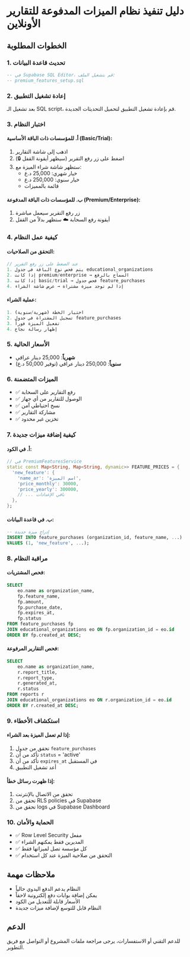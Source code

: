 # دليل تنفيذ نظام الميزات المدفوعة للتقارير الأونلاين

## الخطوات المطلوبة

### 1. تحديث قاعدة البيانات
```sql
-- في Supabase SQL Editor، قم بتشغيل الملف:
-- premium_features_setup.sql
```

### 2. إعادة تشغيل التطبيق
بعد تشغيل الـ SQL script، قم بإعادة تشغيل التطبيق لتحميل التحديثات الجديدة.

### 3. اختبار النظام

#### أ. للمؤسسات ذات الباقة الأساسية (Basic/Trial):
1. اذهب إلى شاشة التقارير
2. اضغط على زر رفع التقرير (سيظهر أيقونة القفل 🔒)
3. ستظهر شاشة شراء الميزة مع:
   - خيار شهري: 25,000 د.ع
   - خيار سنوي: 250,000 د.ع
   - قائمة بالمميزات

#### ب. للمؤسسات ذات الباقة المدفوعة (Premium/Enterprise):
1. زر رفع التقرير سيعمل مباشرة
2. أيقونة رفع السحابة ☁️ ستظهر بدلاً من القفل

### 4. كيفية عمل النظام

#### التحقق من الصلاحيات:
```dart
// عند الضغط على زر رفع التقرير
1. يتم فحص نوع الباقة في جدول educational_organizations
2. إذا كانت premium/enterprise → السماح بالرفع
3. إذا كانت basic/trial → فحص جدول feature_purchases
4. إذا لم توجد ميزة مشتراة → عرض شاشة الشراء
```

#### عملية الشراء:
```dart
1. اختيار الخطة (شهرية/سنوية)
2. تسجيل المشتراة في جدول feature_purchases
3. تفعيل الميزة فوراً
4. إظهار رسالة نجاح
```

### 5. الأسعار الحالية
- **شهرياً**: 25,000 دينار عراقي
- **سنوياً**: 250,000 دينار عراقي (توفير 50,000 د.ع)

### 6. الميزات المتضمنة
- ✅ رفع التقارير على السحابة
- ✅ الوصول للتقارير من أي جهاز
- ✅ نسخ احتياطي آمن
- ✅ مشاركة التقارير
- ✅ تخزين غير محدود

### 7. كيفية إضافة ميزات جديدة

#### أ. في الكود:
```dart
// في PremiumFeaturesService
static const Map<String, Map<String, dynamic>> FEATURE_PRICES = {
  'new_feature': {
    'name_ar': 'اسم الميزة',
    'price_monthly': 30000,
    'price_yearly': 300000,
    // ... باقي الإعدادات
  },
};
```

#### ب. في قاعدة البيانات:
```sql
-- إدراج ميزة جديدة
INSERT INTO feature_purchases (organization_id, feature_name, ...)
VALUES (1, 'new_feature', ...);
```

### 8. مراقبة النظام

#### فحص المشتريات:
```sql
SELECT 
    eo.name as organization_name,
    fp.feature_name,
    fp.amount,
    fp.purchase_date,
    fp.expires_at,
    fp.status
FROM feature_purchases fp
JOIN educational_organizations eo ON fp.organization_id = eo.id
ORDER BY fp.created_at DESC;
```

#### فحص التقارير المرفوعة:
```sql
SELECT 
    eo.name as organization_name,
    r.report_title,
    r.report_type,
    r.generated_at,
    r.status
FROM reports r
JOIN educational_organizations eo ON r.organization_id = eo.id
ORDER BY r.created_at DESC;
```

### 9. استكشاف الأخطاء

#### إذا لم تعمل الميزة بعد الشراء:
1. تحقق من جدول `feature_purchases`
2. تأكد من أن `status` = 'active'
3. تأكد من أن `expires_at` في المستقبل
4. أعد تشغيل التطبيق

#### إذا ظهرت رسائل خطأ:
1. تحقق من الاتصال بالإنترنت
2. تحقق من RLS policies في Supabase
3. تحقق من logs في Supabase Dashboard

### 10. الحماية والأمان
- ✅ Row Level Security مفعل
- ✅ المديرين فقط يمكنهم الشراء
- ✅ كل مؤسسة تصل لميزاتها فقط
- ✅ التحقق من صلاحية الميزة عند كل استخدام

## ملاحظات مهمة
- النظام يدعم الدفع اليدوي حالياً
- يمكن إضافة بوابات دفع إلكترونية لاحقاً
- الأسعار قابلة للتعديل من الكود
- النظام قابل للتوسع لإضافة ميزات جديدة

## الدعم
للدعم التقني أو الاستفسارات، يرجى مراجعة ملفات المشروع أو التواصل مع فريق التطوير.
